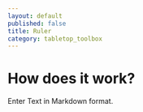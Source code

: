 ```yaml
---
layout: default
published: false
title: Ruler
category: tabletop_toolbox
---
```


# How does it work?

Enter Text in Markdown format.